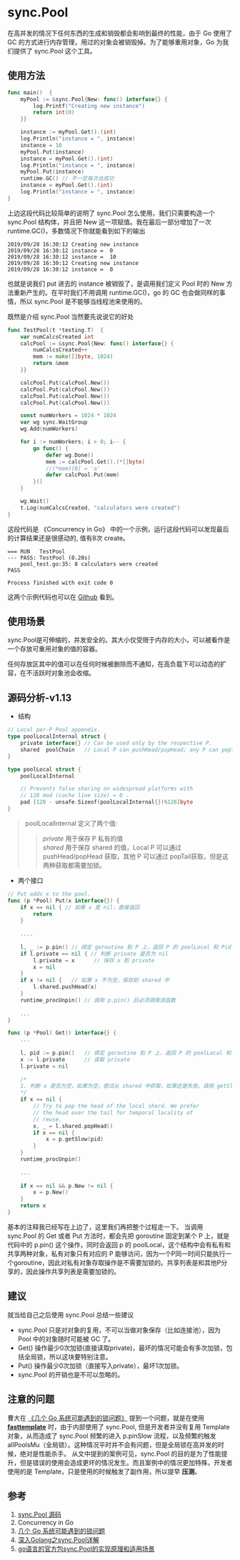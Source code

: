 # sync.Pool

在高并发的情况下任何东西的生成和销毁都会影响到最终的性能，由于 Go 使用了 GC 的方式进行内存管理，用过的对象会被销毁掉。为了能够重用对象，Go 为我们提供了 sync.Pool 这个工具。

## 使用方法

```go
func main()  {
	myPool := &sync.Pool{New: func() interface{} {
		log.Printf("Creating new instance")
		return int(0)
	}}

	instance := myPool.Get().(int)
	log.Println("instance = ", instance)
	instance = 10
	myPool.Put(instance)
	instance = myPool.Get().(int)
	log.Println("instance = ", instance)
	myPool.Put(instance)
	runtime.GC() // 不一定每次会成功
	instance = myPool.Get().(int)
	log.Println("instance = ", instance)
}

```

上边这段代码比较简单的说明了 sync.Pool 怎么使用，我们只需要构造一个 sync.Pool 结构体，并且把 New 这一项赋值。我在最后一部分增加了一次 runtime.GC()，多数情况下你就能看到如下的输出

```
2019/09/28 16:30:12 Creating new instance
2019/09/28 16:30:12 instance =  0
2019/09/28 16:30:12 instance =  10
2019/09/28 16:30:12 Creating new instance
2019/09/28 16:30:12 instance =  0
```

也就是说我们 put 进去的 instance 被销毁了，是调用我们定义 Pool 时的 New 方法重新产生的。在平时我们不用调用 runtime.GC()，go 的 GC 也会做同样的事情，所以 sync.Pool 是不能够当线程池来使用的。

既然是介绍 sync.Pool 当然要先说说它的好处

```go
func TestPool(t *testing.T)  {
	var numCalcsCreated int
	calcPool := &sync.Pool{New: func() interface{} {
		numCalcsCreated++
		mem := make([]byte, 1024)
		return &mem
	}}

	calcPool.Put(calcPool.New())
	calcPool.Put(calcPool.New())
	calcPool.Put(calcPool.New())
	calcPool.Put(calcPool.New())

	const numWorkers = 1024 * 1024
	var wg sync.WaitGroup
	wg.Add(numWorkers)

	for i := numWorkers; i > 0; i-- {
		go func() {
			defer wg.Done()
			mem := calcPool.Get().(*[]byte)
			//(*mem)[0] = 'a'
			defer calcPool.Put(mem)
		}()
	}

	wg.Wait()
	t.Log(numCalcsCreated, "calculators were created")
}
```

这段代码是 《Concurrency in Go》 中的一个示例，运行这段代码可以发现最后的计算结果还是很感动的, 值有8次 create。

```
=== RUN   TestPool
--- PASS: TestPool (0.28s)
    pool_test.go:35: 8 calculators were created
PASS

Process finished with exit code 0
```

这两个示例代码也可以在 [Github](https://github.com/KevinBaiSg/goSamples/tree/master/tools/sync/pool) 看到。

## 使用场景
sync.Pool是可伸缩的，并发安全的。其大小仅受限于内存的大小，可以被看作是一个存放可重用对象的值的容器。

任何存放区其中的值可以在任何时候被删除而不通知，在高负载下可以动态的扩容，在不活跃时对象池会收缩。

## 源码分析-v1.13

- 结构

```go
// Local per-P Pool appendix.
type poolLocalInternal struct {
	private interface{} // Can be used only by the respective P.
	shared  poolChain   // Local P can pushHead/popHead; any P can popTail.
}

type poolLocal struct {
	poolLocalInternal

	// Prevents false sharing on widespread platforms with
	// 128 mod (cache line size) = 0 .
	pad [128 - unsafe.Sizeof(poolLocalInternal{})%128]byte
}
```

> poolLocalInternal 定义了两个值:
>> *private* 用于保存 P 私有的值		
>> *shared* 用于保存 shared 的值，Local P 可以通过 pushHead/popHead 获取，其他 P 可以通过 popTail获取，但是这两种获取都需要加锁。

- 两个接口

```go
// Put adds x to the pool.
func (p *Pool) Put(x interface{}) {
	if x == nil { // 如果 x 是 nil，直接返回
		return
	}
	
	....
	
	l, _ := p.pin() // 绑定 goroutine 到 P 上，返回 P 的 poolLocal 和 Pid
	if l.private == nil { // 判断 private 是否为 nil
		l.private = x      // 保存 x 到 private
		x = nil
	}
	if x != nil {   // 如果 x 不为空，保存到 shared 中
		l.shared.pushHead(x)
	}
	runtime_procUnpin() // 调用 p.pin() 后必须调用该函数
	
	...
}

func (p *Pool) Get() interface{} {
	...
	
	l, pid := p.pin()   // 绑定 goroutine 到 P 上，返回 P 的 poolLocal 和 Pid
	x := l.private      // 读取 private
	l.private = nil
	
	/*
	1. 判断 x 是否为空，如果为空，尝试从 shared 中获取，如果还是失败，调用 getSlow() 从其他 P 中获取
	*/
	if x == nil {       
		// Try to pop the head of the local shard. We prefer
		// the head over the tail for temporal locality of
		// reuse.
		x, _ = l.shared.popHead()
		if x == nil {
			x = p.getSlow(pid)
		}
	}
	runtime_procUnpin()
	
	...
	
	if x == nil && p.New != nil {
		x = p.New()
	}
	return x
}
```

基本的注释我已经写在上边了，这里我们再把整个过程走一下。
当调用 sync.Pool 的 Get 或者 Put 方法时，都会先把 goroutine 固定到某个 P 上，就是代码中的 p.pin() 这个操作，同时会返回 p 的 poolLocal，这个结构中会有私有和共享两种对象，私有对象只有对应的 P 能够访问，因为一个P同一时间只能执行一个goroutine，因此对私有对象存取操作是不需要加锁的。共享列表是和其他P分享的，因此操作共享列表是需要加锁的。


## 建议
就当给自己之后使用 sync.Pool 总结一些建议

* sync.Pool 只是对对象的复用，不可以当做对象保存（比如连接池），因为 Pool 中的对象随时可能被 GC 了。
* Get() 操作最少0次加锁(直接读取private)，最坏的情况可能会有多次加锁，包括全局锁，所以这块要特别注意。
* Put() 操作最少0次加锁（直接写入private），最坏1次加锁。
* sync.Pool 的开销也是不可以忽略的。

## 注意的问题

曹大在 [《几个 Go 系统可能遇到的锁问题》](http://xargin.com/lock-contention-in-go/) 提到一个问题，就是在使用 **[fasttemplate](https://github.com/valyala/fasttemplate)** 时，由于内部使用了 sync.Pool, 但是开发者并没有复用 Template 对象，从而造成了 sync.Pool 频繁的进入 p.pinSlow 流程，以及频繁的触发 allPoolsMu（全局锁）。这种情况平时并不会有问题，但是全局锁在高并发的时候，绝对是性能杀手。
从文中提到的案例可见，sync.Pool 的目的是为了性能提升，但是错误的使用会造成更坏的情况发生。而且案例中的情况更加特殊，开发者使用的是 Template，只是使用的时候触发了副作用，所以提早 **压测**。

## 参考
1. [sync.Pool 源码](https://golang.org/src/sync/pool.go)   
2. Concurrency in Go
3. [几个 Go 系统可能遇到的锁问题](http://xargin.com/lock-contention-in-go/) 
4. [深入Golang之sync.Pool详解](https://www.cnblogs.com/sunsky303/p/9706210.html)    
5. [go语言的官方包sync.Pool的实现原理和适用场景](https://blog.csdn.net/yongjian_lian/article/details/42058893) 

